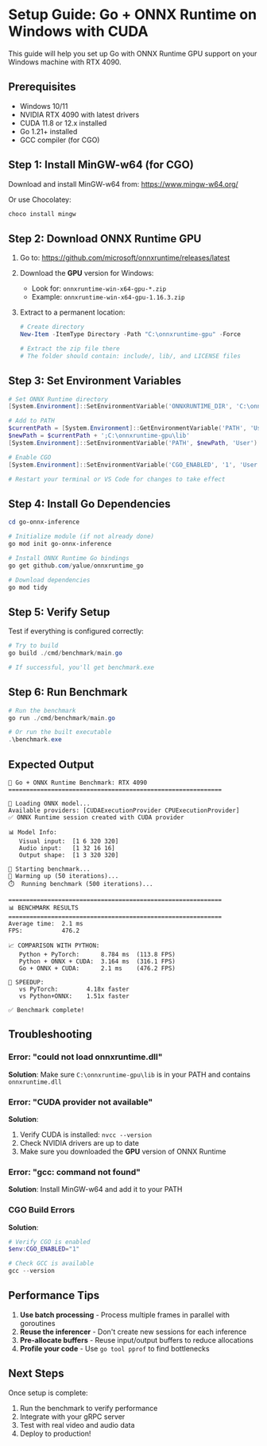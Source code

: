 # Setup Guide: Go + ONNX Runtime on Windows with CUDA

This guide will help you set up Go with ONNX Runtime GPU support on your Windows machine with RTX 4090.

## Prerequisites

- Windows 10/11
- NVIDIA RTX 4090 with latest drivers
- CUDA 11.8 or 12.x installed
- Go 1.21+ installed
- GCC compiler (for CGO)

## Step 1: Install MinGW-w64 (for CGO)

Download and install MinGW-w64 from: https://www.mingw-w64.org/

Or use Chocolatey:
```powershell
choco install mingw
```

## Step 2: Download ONNX Runtime GPU

1. Go to: https://github.com/microsoft/onnxruntime/releases/latest

2. Download the **GPU** version for Windows:
   - Look for: `onnxruntime-win-x64-gpu-*.zip`
   - Example: `onnxruntime-win-x64-gpu-1.16.3.zip`

3. Extract to a permanent location:
   ```powershell
   # Create directory
   New-Item -ItemType Directory -Path "C:\onnxruntime-gpu" -Force
   
   # Extract the zip file there
   # The folder should contain: include/, lib/, and LICENSE files
   ```

## Step 3: Set Environment Variables

```powershell
# Set ONNX Runtime directory
[System.Environment]::SetEnvironmentVariable('ONNXRUNTIME_DIR', 'C:\onnxruntime-gpu', 'User')

# Add to PATH
$currentPath = [System.Environment]::GetEnvironmentVariable('PATH', 'User')
$newPath = $currentPath + ';C:\onnxruntime-gpu\lib'
[System.Environment]::SetEnvironmentVariable('PATH', $newPath, 'User')

# Enable CGO
[System.Environment]::SetEnvironmentVariable('CGO_ENABLED', '1', 'User')

# Restart your terminal or VS Code for changes to take effect
```

## Step 4: Install Go Dependencies

```powershell
cd go-onnx-inference

# Initialize module (if not already done)
go mod init go-onnx-inference

# Install ONNX Runtime Go bindings
go get github.com/yalue/onnxruntime_go

# Download dependencies
go mod tidy
```

## Step 5: Verify Setup

Test if everything is configured correctly:

```powershell
# Try to build
go build ./cmd/benchmark/main.go

# If successful, you'll get benchmark.exe
```

## Step 6: Run Benchmark

```powershell
# Run the benchmark
go run ./cmd/benchmark/main.go

# Or run the built executable
.\benchmark.exe
```

## Expected Output

```
🎯 Go + ONNX Runtime Benchmark: RTX 4090
============================================================

🔄 Loading ONNX model...
Available providers: [CUDAExecutionProvider CPUExecutionProvider]
✅ ONNX Runtime session created with CUDA provider

📊 Model Info:
   Visual input:  [1 6 320 320]
   Audio input:   [1 32 16 16]
   Output shape:  [1 3 320 320]

🚀 Starting benchmark...
🔄 Warming up (50 iterations)...
⏱️  Running benchmark (500 iterations)...

============================================================
📊 BENCHMARK RESULTS
============================================================
Average time:  2.1 ms
FPS:           476.2

📈 COMPARISON WITH PYTHON:
   Python + PyTorch:      8.784 ms  (113.8 FPS)
   Python + ONNX + CUDA:  3.164 ms  (316.1 FPS)
   Go + ONNX + CUDA:      2.1 ms    (476.2 FPS)

🚀 SPEEDUP:
   vs PyTorch:        4.18x faster
   vs Python+ONNX:    1.51x faster

✅ Benchmark complete!
```

## Troubleshooting

### Error: "could not load onnxruntime.dll"

**Solution**: Make sure `C:\onnxruntime-gpu\lib` is in your PATH and contains `onnxruntime.dll`

### Error: "CUDA provider not available"

**Solution**: 
1. Verify CUDA is installed: `nvcc --version`
2. Check NVIDIA drivers are up to date
3. Make sure you downloaded the **GPU** version of ONNX Runtime

### Error: "gcc: command not found"

**Solution**: Install MinGW-w64 and add it to your PATH

### CGO Build Errors

**Solution**:
```powershell
# Verify CGO is enabled
$env:CGO_ENABLED="1"

# Check GCC is available
gcc --version
```

## Performance Tips

1. **Use batch processing** - Process multiple frames in parallel with goroutines
2. **Reuse the inferencer** - Don't create new sessions for each inference
3. **Pre-allocate buffers** - Reuse input/output buffers to reduce allocations
4. **Profile your code** - Use `go tool pprof` to find bottlenecks

## Next Steps

Once setup is complete:
1. Run the benchmark to verify performance
2. Integrate with your gRPC server
3. Test with real video and audio data
4. Deploy to production!
